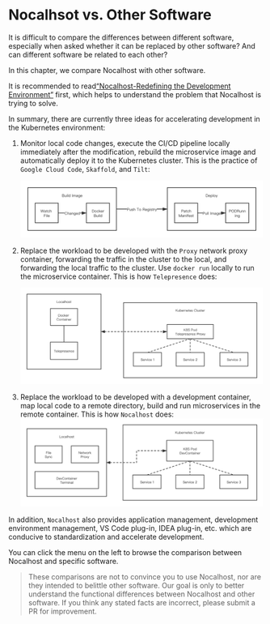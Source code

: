 # Nocalhsot vs. Other Software

It is difficult to compare the differences between different software, especially when asked whether it can be replaced by other software? And can different software be related to each other?

In this chapter, we compare Nocalhost with other software.

It is recommended to read[“Nocalhost-Redefining the Development Environment”](/Blog/redefine-cloud-native-dev-environment/) first, which helps to understand the problem that Nocalhost is trying to solve.

In summary, there are currently three ideas for accelerating development in the Kubernetes environment:

1. Monitor local code changes, execute the CI/CD pipeline locally immediately after the modification, rebuild the microservice image and automatically deploy it to the Kubernetes cluster. This is the practice of `Google Cloud Code`, `Skaffold`, and `Tilt`:

    [ ![](../../assets/images/reference/way-1.png) ](../../assets/images/reference/way-1.png)

2. Replace the workload to be developed with the `Proxy` network proxy container, forwarding the traffic in the cluster to the local, and forwarding the local traffic to the cluster. Use `docker run` locally to run the microservice container. This is how `Telepresence` does:

    [ ![](../../assets/images/reference/way-2.png) ](../../assets/images/reference/way-2.png)

3. Replace the workload to be developed with a development container, map local code to a remote directory, build and run microservices in the remote container. This is how `Nocalhost` does:
    [ ![](../../assets/images/reference/way-3.png) ](../../assets/images/reference/way-3.png)

In addition, `Nocalhost` also provides application management, development environment management, VS Code plug-in, IDEA plug-in, etc. which are conducive to standardization and accelerate development.

You can click the menu on the left to browse the comparison between Nocalhost and specific software.

> These comparisons are not to convince you to use Nocalhost, nor are they intended to belittle other software. Our goal is only to better understand the functional differences between Nocalhost and other software. If you think any stated facts are incorrect, please submit a PR for improvement.